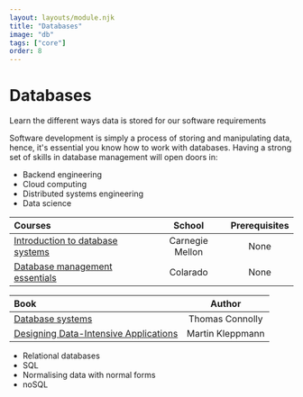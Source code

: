 ```yaml
---
layout: layouts/module.njk
title: "Databases"
image: "db"
tags: ["core"]
order: 8
---
```


<!-- Start Heading -->

# Databases

Learn the different ways data is stored for our software requirements

<!-- End Heading -->

<!-- Start Rationale -->

Software development is simply a process of storing and manipulating data, hence, it's essential you know how to work with databases. Having a strong set of skills in database management will open doors in:

- Backend engineering
- Cloud computing
- Distributed systems engineering
- Data science
<!-- End Rationale -->

<!-- Start Resources -->

| Courses                                                                                                      |     School      | Prerequisites |
| :----------------------------------------------------------------------------------------------------------- | :-------------: | :-----------: |
| [Introduction to database systems](https://www.youtube.com/playlist?list=PLSE8ODhjZXjbohkNBWQs_otTrBTrjyohi) | Carnegie Mellon |     None      |
| [Database management essentials](https://www.coursera.org/learn/database-management)                         |    Colarado     |     None      |

<!-- End Resources -->

<!-- Start RecommendedBooks -->

| Book                                                                                                            |      Author      |
| :-------------------------------------------------------------------------------------------------------------- | :--------------: |
| [Database systems](https://www.amazon.co.uk/Database-Systems-Practical-Implementation-Management/dp/0132943263) | Thomas Connolly  |
| [Designing Data-Intensive Applications](https://www.amazon.co.uk/dp/1449373321)                                 | Martin Kleppmann |

<!-- End RecommendedBooks -->

<!-- Start Checklist -->

- Relational databases
- SQL
- Normalising data with normal forms
- noSQL
<!-- End Checklist -->
